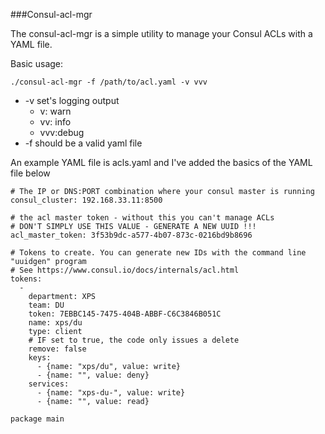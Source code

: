
###Consul-acl-mgr

The consul-acl-mgr is a simple utility to manage your Consul ACLs with a YAML file.

Basic usage:
```
./consul-acl-mgr -f /path/to/acl.yaml -v vvv
```

* -v set's logging output
  * v: warn
  * vv: info
  * vvv:debug
* -f should be a valid yaml file

An example YAML file is acls.yaml and I've added the basics of the YAML file below

```
# The IP or DNS:PORT combination where your consul master is running
consul_cluster: 192.168.33.11:8500

# the acl master token - without this you can't manage ACLs
# DON'T SIMPLY USE THIS VALUE - GENERATE A NEW UUID !!!
acl_master_token: 3f53b9dc-a577-4b07-873c-0216bd9b8696

# Tokens to create. You can generate new IDs with the command line "uuidgen" program
# See https://www.consul.io/docs/internals/acl.html
tokens:
  -
    department: XPS
    team: DU
    token: 7EBBC145-7475-404B-ABBF-C6C3846B051C
    name: xps/du
    type: client
    # IF set to true, the code only issues a delete
    remove: false
    keys:
      - {name: "xps/du", value: write}
      - {name: "", value: deny}
    services:
      - {name: "xps-du-", value: write}
      - {name: "", value: read}

package main
```
